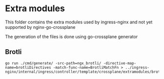 # Extra modules
This folder contains the extra modules used by ingress-nginx and not yet 
supported by nginx-go-crossplane

The generation of the files is done using go-crossplane generator

## Brotli
```
go run ./cmd/generate/ -src-path=ngx_brotli/ -directive-map-name=brotliDirectives -match-func-name=BrotliMatchFn > ../ingress-nginx/internal/ingress/controller/template/crossplane/extramodules/brotli.go
```